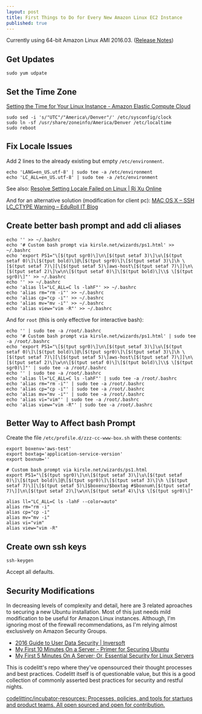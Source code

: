 ```yaml
---
layout: post
title: First Things to Do for Every New Amazon Linux EC2 Instance
published: true
---
```


Currently using 64-bit Amazon Linux AMI 2016.03. ([Release Notes](https://aws.amazon.com/amazon-linux-ami/2016.03-release-notes/))


## Get Updates

```
sudo yum udpate
```


## Set the Time Zone

[Setting the Time for Your Linux Instance - Amazon Elastic Compute Cloud](http://docs.aws.amazon.com/AWSEC2/latest/UserGuide/set-time.html)

```
sudo sed -i 's/"UTC"/"America\/Denver"/' /etc/sysconfig/clock
sudo ln -sf /usr/share/zoneinfo/America/Denver /etc/localtime
sudo reboot
```


## Fix Locale Issues

Add 2 lines to the already existing but empty `/etc/environment`.

```
echo 'LANG=en_US.utf-8' | sudo tee -a /etc/environment
echo 'LC_ALL=en_US.utf-8' | sudo tee -a /etc/environment
```

See also: [Resolve Setting Locale Failed on Linux | Ri Xu Online](https://xuri.me/2015/09/06/resolve-setting-locale-failed-on-linux.html)

And for an alternative solution (modification for client pc): [MAC OS X – SSH LC_CTYPE Warning – EduRoll IT Blog](http://eduroll.eu/?p=119)


## Create better bash prompt and add cli aliases

```
echo '' >> ~/.bashrc
echo '# Custom bash prompt via kirsle.net/wizards/ps1.html' >> ~/.bashrc
echo 'export PS1="\[$(tput sgr0)\]\n\[$(tput setaf 3)\]\u\[$(tput setaf 0)\]\[$(tput bold)\]@\[$(tput sgr0)\]\[$(tput setaf 3)\]\h \[$(tput setaf 7)\][\[$(tput setaf 5)\]aws-host\[$(tput setaf 7)\]]\n\[$(tput setaf 2)\]\w\n\[$(tput setaf 0)\]\[$(tput bold)\]\\$ \[$(tput sgr0)\]"' >> ~/.bashrc
echo '' >> ~/.bashrc
echo 'alias ll="LC_ALL=C ls -lahF"' >> ~/.bashrc
echo 'alias rm="rm -i"' >> ~/.bashrc
echo 'alias cp="cp -i"' >> ~/.bashrc
echo 'alias mv="mv -i"' >> ~/.bashrc
echo 'alias view="vim -R"' >> ~/.bashrc
```

And for `root` (this is only effective for interactive bash):

```
echo '' | sudo tee -a /root/.bashrc
echo '# Custom bash prompt via kirsle.net/wizards/ps1.html' | sudo tee -a /root/.bashrc
echo 'export PS1="\[$(tput sgr0)\]\n\[$(tput setaf 3)\]\u\[$(tput setaf 0)\]\[$(tput bold)\]@\[$(tput sgr0)\]\[$(tput setaf 3)\]\h \[$(tput setaf 7)\][\[$(tput setaf 5)\]aws-host\[$(tput setaf 7)\]]\n\[$(tput setaf 2)\]\w\n\[$(tput setaf 0)\]\[$(tput bold)\]\\$ \[$(tput sgr0)\]"' | sudo tee -a /root/.bashrc
echo '' | sudo tee -a /root/.bashrc
echo 'alias ll="LC_ALL=C ls -lahF"' | sudo tee -a /root/.bashrc
echo 'alias rm="rm -i"' | sudo tee -a /root/.bashrc
echo 'alias cp="cp -i"' | sudo tee -a /root/.bashrc
echo 'alias mv="mv -i"' | sudo tee -a /root/.bashrc
echo 'alias vi="vim"' | sudo tee -a /root/.bashrc
echo 'alias view="vim -R"' | sudo tee -a /root/.bashrc
```

## Better Way to Affect bash Prompt

Create the file `/etc/profile.d/zzz-cc-www-box.sh` with these contents:

```
export boxenv='aws-test'
export boxtag='application-service-version'
export boxnum=''

# Custom bash prompt via kirsle.net/wizards/ps1.html
export PS1="\[$(tput sgr0)\]\n\[$(tput setaf 3)\]\u\[$(tput setaf 0)\]\[$(tput bold)\]@\[$(tput sgr0)\]\[$(tput setaf 3)\]\h \[$(tput setaf 7)\][\[$(tput setaf 5)\]$boxenv/$boxtag #$boxnum\[$(tput setaf 7)\]]\n\[$(tput setaf 2)\]\w\n\[$(tput setaf 4)\]\$ \[$(tput sgr0)\]"

alias ll="LC_ALL=C ls -lahF --color=auto"
alias rm="rm -i"
alias cp="cp -i"
alias mv="mv -i"
alias vi="vim"
alias view="vim -R"
```

## Create own ssh keys

```
ssh-keygen
```

Accept all defaults.


## Security Modifications

In decreasing levels of complexity and detail, here are 3 related aproaches to securing a new Ubuntu installation. Most of this just needs mild modification to be useful for Amazon Linux instances. Although, I'm ignoring most of the firewall recommendations, as I'm relying almost exclusively on Amazon Security Groups.

* [2016 Guide to User Data Security | Inversoft](https://www.inversoft.com/guides/2016-guide-to-user-data-security)
* [My First 10 Minutes On a Server - Primer for Securing Ubuntu](http://www.codelitt.com/blog/my-first-10-minutes-on-a-server-primer-for-securing-ubuntu/)
* [My First 5 Minutes On A Server; Or, Essential Security for Linux Servers](https://plusbryan.com/my-first-5-minutes-on-a-server-or-essential-security-for-linux-servers)


This is codelitt's repo where they've opensourced their thought processes and best practices. Codelitt itself is of questionable value, but this is a good collection of commonly asserted best practices for security and restful nights.

[codelittinc/incubator-resources: Processes, policies, and tools for startups and product teams. All open sourced and open for contribution.](https://github.com/codelittinc/incubator-resources)

